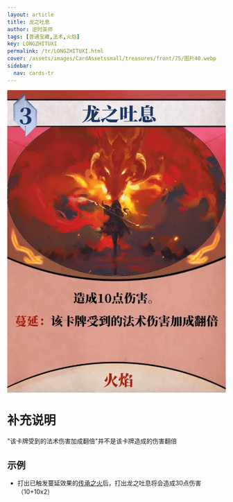 ```yaml
---
layout: article
title: 龙之吐息
author: 逆时巫师
tags: [普通宝藏,法术,火焰]
key: LONGZHITUXI
permalink: /tr/LONGZHITUXI.html
cover: /assets/images/CardAssetssmall/treasures/front/75/图片40.webp
sidebar:
  nav: cards-tr
---
```

![龙之吐息](/assets/images/CardAssets/treasures/front/75/%E5%9B%BE%E7%89%8740.webp)

# 补充说明

"该卡牌受到的法术伤害加成翻倍"并不是该卡牌造成的伤害翻倍

## 示例
* 打出已触发蔓延效果的[传承之火](/tr/CHUANCHENGZHIHUO.html)后，打出龙之吐息将会造成30点伤害（10+10x2）